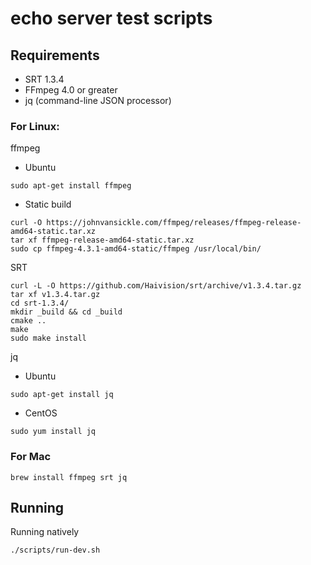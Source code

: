 # echo server test scripts

## Requirements

* SRT 1.3.4
* FFmpeg 4.0 or greater
* jq (command-line JSON processor)

### For Linux:

ffmpeg

* Ubuntu
```
sudo apt-get install ffmpeg
```

* Static build
```
curl -O https://johnvansickle.com/ffmpeg/releases/ffmpeg-release-amd64-static.tar.xz
tar xf ffmpeg-release-amd64-static.tar.xz
sudo cp ffmpeg-4.3.1-amd64-static/ffmpeg /usr/local/bin/
```

SRT
```
curl -L -O https://github.com/Haivision/srt/archive/v1.3.4.tar.gz
tar xf v1.3.4.tar.gz
cd srt-1.3.4/
mkdir _build && cd _build
cmake ..
make
sudo make install
```

jq

* Ubuntu
```
sudo apt-get install jq
```

* CentOS
```
sudo yum install jq
```

### For Mac

```
brew install ffmpeg srt jq
```

## Running

Running natively
```
./scripts/run-dev.sh

```

